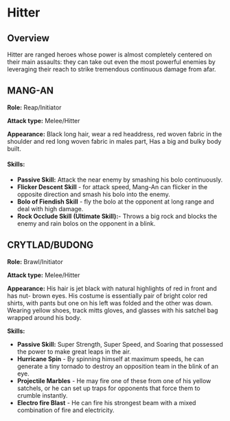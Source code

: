 # Hitter

## Overview

Hitter are ranged heroes whose power is almost completely centered on their main assaults: they can take out even the most powerful enemies by leveraging their reach to strike tremendous continuous damage from afar.

## MANG-AN

**Role:** Reap/Initiator&#x20;

**Attack type:** Melee/Hitter&#x20;

**Appearance:** Black long hair, wear a red headdress, red woven fabric in the shoulder and red long woven fabric in males part, Has a big and bulky body built.

#### **Skills:**

* **Passive Skill:** Attack the near enemy by smashing his bolo continuously.
* **Flicker Descent Skill** - for attack speed, Mang-An can flicker in the opposite direction and smash his bolo into the enemy.
* **Bolo of Fiendish Skill** - fly the bolo at the opponent at long range and deal with high damage.
* **Rock Occlude Skill** **(Ultimate Skill):**- Throws a big rock and blocks the enemy and rain bolos on the opponent in a blink.

## CRYTLAD/BUDONG

**Role:** Brawl/Initiator

**Attack type:** Melee/Hitter

**Appearance:** His hair is jet black with natural highlights of red in front and has nut- brown eyes. His costume is essentially pair of bright color red shirts, with pants but one on his left was folded and the other was down. Wearing yellow shoes, track mitts gloves, and glasses with his satchel bag wrapped around his body.

**Skills:**

* **Passive Skill:** Super Strength, Super Speed, and Soaring that possessed the power to make great leaps in the air.
* **Hurricane Spin** - By spinning himself at maximum speeds, he can generate a tiny tornado to destroy an opposition team in the blink of an eye.
* **Projectile Marbles** - He may fire one of these from one of his yellow satchels, or he can set up traps for opponents that force them to crumble instantly.
* **Electro fire Blast** - He can fire his strongest beam with a mixed combination of fire and electricity.

